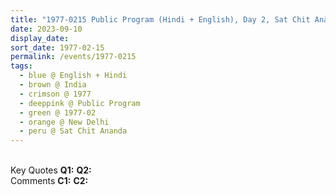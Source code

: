 ```yaml
---
title: "1977-0215 Public Program (Hindi + English), Day 2, Sat Chit Anānda, New Delhi, India"
date: 2023-09-10
display_date: 
sort_date: 1977-02-15
permalink: /events/1977-0215
tags:
  - blue @ English + Hindi
  - brown @ India
  - crimson @ 1977
  - deeppink @ Public Program
  - green @ 1977-02
  - orange @ New Delhi
  - peru @ Sat Chit Ananda
---
```


<br>

<wave-list>
  <list-title color="DarkSeaGreen" width="55">Key Quotes</list-title>
  <list-item color="BlanchedAlmond" width="280"><b>Q1:</b> <i></i></list-item>
  <list-item color="Lavender" width="280"><b>Q2:</b> <i></i></list-item>
</wave-list>

<br>

<wave-list>
  <list-title color="DarkSeaGreen" width="55">Comments</list-title>
  <list-item color="BlanchedAlmond" width="280"><b>C1:</b> <i></i></list-item>
  <list-item color="Lavender" width="280"><b>C2:</b> <i></i></list-item>
</wave-list>